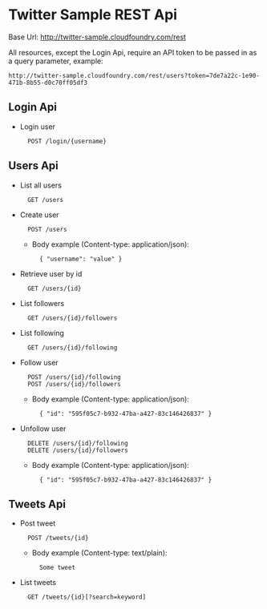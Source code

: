 # Twitter Sample REST Api #

Base Url: http://twitter-sample.cloudfoundry.com/rest

All resources, except the Login Api, require an API token to be passed in 
as a query parameter, example:

	http://twitter-sample.cloudfoundry.com/rest/users?token=7de7a22c-1e90-471b-8b55-d0c70ff05df3

## Login Api ##

* Login user
		
		POST /login/{username}

		
## Users Api ##

* List all users

		GET /users

* Create user

		POST /users
		
	* Body example (Content-type: application/json):

			{ "username": "value" }
	
* Retrieve user by id

		GET /users/{id}
	
* List followers

		GET /users/{id}/followers
	
* List following

		GET /users/{id}/following

* Follow user

		POST /users/{id}/following
		POST /users/{id}/followers
	
	* Body example (Content-type: application/json):

			{ "id": "595f05c7-b932-47ba-a427-83c146426837" }
		
* Unfollow user

		DELETE /users/{id}/following
		DELETE /users/{id}/followers
	
	* Body example (Content-type: application/json):

			{ "id": "595f05c7-b932-47ba-a427-83c146426837" }
		
## Tweets Api ##

* Post tweet
		
		POST /tweets/{id}
		
	* Body example (Content-type: text/plain):
	
			Some tweet
			
* List tweets

		GET /tweets/{id}[?search=keyword]
		